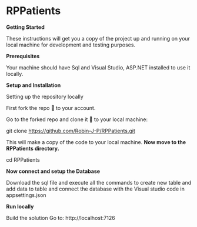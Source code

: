 # RPPatients

**Getting Started**

These instructions will get you a copy of the project up and running on your local machine for development and testing purposes.

**Prerequisites**

Your machine should have Sql and Visual Studio, ASP.NET installed to use it locally.

**Setup and Installation**

Setting up the repository locally

First fork the repo 🍴 to your account.

Go to the forked repo and clone it 👥 to your local machine:

git clone https://github.com/Robin-J-P/RPPatients.git

This will make a copy of the code to your local machine.
**Now move to the RPPatients directory.**

cd RPPatients

**Now connect and setup the Database**

Download the sql file and execute all the commands to create new table and add data to table and connect the database with the Visual studio code in appsettings.json

**Run locally**

Build the solution
Go to: http://localhost:7126
